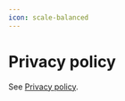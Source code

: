```yaml
---
icon: scale-balanced
---
```


# Privacy policy

See [Privacy policy](https://legal-html.s3.eu-west-1.amazonaws.com/privacy-policy.html).
